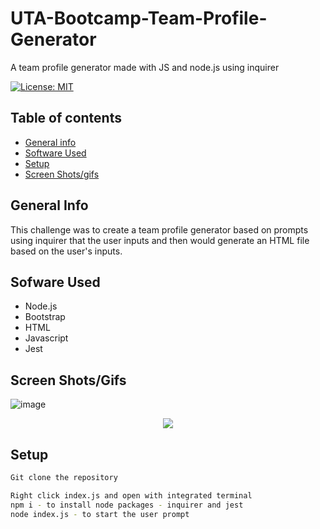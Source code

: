 # UTA-Bootcamp-Team-Profile-Generator
A team profile generator made with JS and node.js using inquirer

[![License: MIT](https://img.shields.io/badge/License-MIT-yellow.svg)](https://opensource.org/licenses/MIT)


## Table of contents
* [General info](#general-info)
* [Software Used](#software-used)
* [Setup](#setup)
* [Screen Shots/gifs](#screen-shots/gifs)


## General Info
This challenge was to create a team profile generator based on prompts using inquirer that the user inputs and then would generate an HTML file based on the user's inputs.

## Sofware Used 

- Node.js
- Bootstrap
- HTML 
- Javascript
- Jest 

## Screen Shots/Gifs

![image](https://user-images.githubusercontent.com/63430373/216197282-1f318685-4dad-4bd5-ac61-9cc71248a0a4.png)

<p align="center">
  <img src="https://i.imgur.com/TIGQcMm.gif" />
</p>

## Setup

```bash
Git clone the repository

Right click index.js and open with integrated terminal
npm i - to install node packages - inquirer and jest
node index.js - to start the user prompt
```
